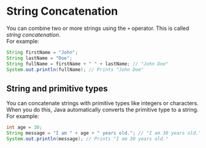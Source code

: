 # String Concatenation

You can combine two or more strings using the `+` operator. This is called _string concatenation_.\
For example:

```java
String firstName = "John";
String lastName = "Doe";
String fullName = firstName + " " + lastName; // "John Doe"
System.out.println(fullName); // Prints "John Doe"
```


## String and primitive types

You can concatenate strings with primitive types like integers or characters. When you do this, Java automatically converts the primitive type to a string. For example:

```java
int age = 30;
String message = "I am " + age + " years old."; // "I am 30 years old."
System.out.println(message); // Prints "I am 30 years old."
```

